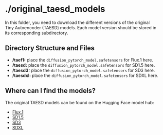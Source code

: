 # ./original_taesd_models

In this folder, you need to download the different versions of the original Tiny Autoencoder (TAESD) models. Each model version should be stored in its corresponding subdirectory.

## Directory Structure and Files

- **/taef1:** place the `diffusion_pytorch_model.safetensors` for Flux.1 here.
- **/taesd:** place the `diffusion_pytorch_model.safetensors` for SD1.5 here.
- **/taesd3:** place the `diffusion_pytorch_model.safetensors` for SD3 here.
- **/taesdxl:** place the `diffusion_pytorch_model.safetensors` for SDXL here.

## Where can I find the models?

The original TAESD models can be found on the Hugging Face model hub:
- [Flux.1](https://huggingface.co/madebyollin/taef1/tree/main)
- [SD1.5](https://huggingface.co/madebyollin/taesd/tree/main)
- [SD3](https://huggingface.co/madebyollin/taesd3/tree/main)
- [SDXL](https://huggingface.co/madebyollin/taesdxl/tree/main)
